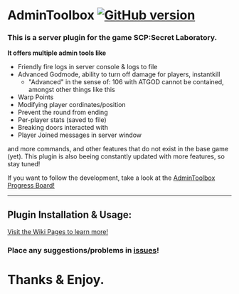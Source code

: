 # AdminToolbox [![GitHub version](https://badge.fury.io/gh/Rnen%2FAdminToolbox.svg)](https://badge.fury.io/gh/Rnen%2FAdminToolbox)
### This is a server plugin for the game **SCP:Secret Laboratory**. 
**It offers multiple admin tools like** 
* Friendly fire logs in server console & logs to file
* Advanced Godmode, ability to turn off damage for players, instantkill
  - "Advanced" in the sense of: 106 with ATGOD cannot be contained, amongst other things like this
* Warp Points
* Modifying player cordinates/position
* Prevent the round from ending
* Per-player stats (saved to file)
* Breaking doors interacted with
* Player Joined messages in server window

and more commands, and other features that do not exist in the base game (yet).
This plugin is also beeing constantly updated with more features, so stay tuned!

If you want to follow the development, take a look at the [AdminToolbox Progress Board!](https://github.com/Rnen/AdminToolbox/projects/1)
***
## Plugin Installation & Usage:
[Visit the Wiki Pages to learn more!](https://github.com/Rnen/AdminToolbox/wiki)
  

### Place any suggestions/problems in [issues](https://github.com/Rnen/AdminToolbox/issues)!

# Thanks & Enjoy.
